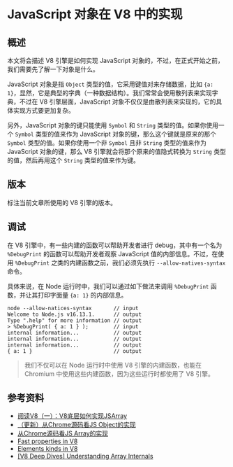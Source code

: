 # JavaScript 对象在 V8 中的实现

## 概述

本文将会描述 V8 引擎是如何实现 JavaScript 对象的，不过，在正式开始之前，我们需要先了解一下对象是什么。

JavaScript 对象是指 `Object` 类型的值，它采用键值对来存储数据，比如 `{a: 1}`，显然，它是典型的字典（一种数据结构）。我们常常会使用散列表来实现字典，不过在 V8 引擎层面，JavaScript 对象不仅仅是由散列表来实现的，它的具体实现方式要更加复杂。

另外，JavaScript 对象的键只能使用 `Symbol` 和 `String` 类型的值。如果你使用一个 `Symbol` 类型的值来作为 JavaScript 对象的键，那么这个键就是原来的那个 `Symbol` 类型的值。如果你使用一个非 `Symbol` 且非 `String` 类型的值来作为 JavaScript 对象的键，那么 V8 引擎就会将那个原来的值隐式转换为 `String` 类型的值，然后再用这个 `String` 类型的值来作为键。

## 版本

标注当前文章所使用的 V8 引擎的版本。

## 调试

在 V8 引擎中，有一些内建的函数可以帮助开发者进行 debug，其中有一个名为 `%DebugPrint` 的函数可以帮助开发者观察 JavaScript 值的内部信息。不过，在使用 `%DebugPrint` 之类的内建函数之前，我们必须先执行 `--allow-natives-syntax` 命令。

具体来说，在 Node 运行时中，我们可以通过如下做法来调用 `%DebugPrint` 函数，并让其打印字面量 `{a: 1}` 的内部信息。

```
node --allow-natices-syntax       // input
Welcome to Node.js v16.13.1.      // output
Type ".help" for more information // output
> %DebugPrint( { a: 1 } );        // input
internal information...           // output
internal information...           // output
internal information...           // output
{ a: 1 }                          // output
```

> 我们不仅可以在 Node 运行时中使用 V8 引擎的内建函数，也能在 Chromium 中使用这些内建函数，因为这些运行时都使用了 V8 引擎。





## 参考资料

- [阅读V8（一）：V8底层如何实现JSArray](https://zhuanlan.zhihu.com/p/192468212)
- [（更新）从Chrome源码看JS Object的实现](https://zhuanlan.zhihu.com/p/26169639)
- [从Chrome源码看JS Array的实现](https://zhuanlan.zhihu.com/p/26388217)
- [Fast properties in V8](https://v8.dev/blog/fast-properties)
- [Elements kinds in V8](https://v8.dev/blog/elements-kinds)
- [[V8 Deep Dives] Understanding Array Internals](https://itnext.io/v8-deep-dives-understanding-array-internals-5b17d7a28ecc)